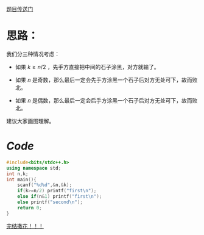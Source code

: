 [题目传送门](https://www.luogu.com.cn/problem/AT1074)

# 思路：

我们分三种情况考虑：

- 如果 $k≥n/2$ ，先手方直接把中间的石子涂黑，对方就输了。

- 如果 $n$ 是奇数，那么最后一定会先手方涂黑一个石子后对方无处可下，故而败北。

- 如果 $n$ 是偶数，那么最后一定会后手方涂黑一个石子后对方无处可下，故而败北。

建议大家画图理解。

#  _Code_ 

```cpp
#include<bits/stdc++.h>
using namespace std;
int n,k;
int main(){
	scanf("%d%d",&n,&k);
	if(k>=n/2) printf("first\n");
	else if(n&1) printf("first\n");
	else printf("second\n");
	return 0;
}
```

[完结撒花！！！](https://www.luogu.com.cn/record/76952990)